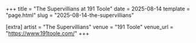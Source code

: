 +++
title = "The Supervillians at 191 Toole"
date = 2025-08-14
template = "page.html"
slug = "2025-08-14-the-supervillians"

[extra]
artist = "The Supervillians"
venue = "191 Toole"
venue_url = "https://www.191toole.com/"
+++
